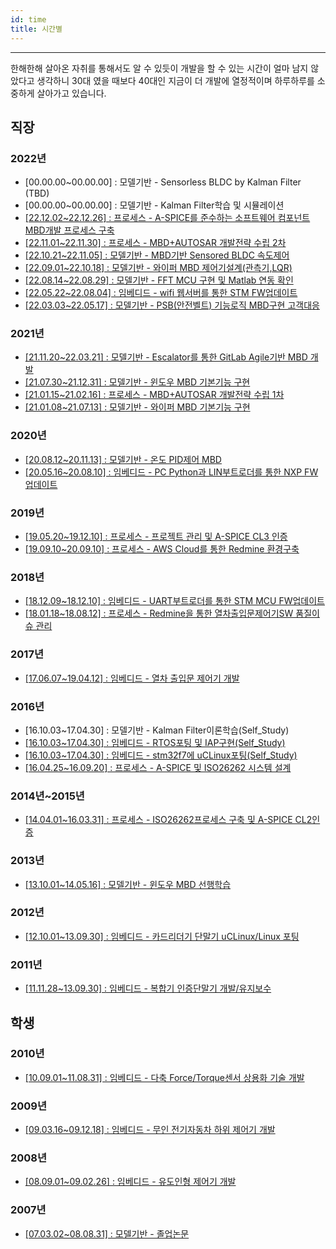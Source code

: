 ```yaml
---
id: time
title: 시간별
---
```

---
한해한해 살아온 자취를 통해서도 알 수 있듯이 개발을 할 수 있는 시간이 얼마 남지 않았다고 생각하니 30대 였을 때보다 40대인 지금이 더 개발에 열정적이며 하루하루를 소중하게 살아가고 있습니다.

## 직장
### 2022년
* [00.00.00~00.00.00] : 모델기반 - Sensorless BLDC by Kalman Filter (TBD)
* [00.00.00~00.00.00] : 모델기반 - Kalman Filter학습 및 시뮬레이션
* [[22.12.02~22.12.26] : 프로세스 - A-SPICE를 준수하는 소프트웨어 컴포넌트 MBD개발 프로세스 구축](/docs/mycareer/contents/myprocess#myprocess-esc-swc-by-mbd-aspice)
* [[22.11.01~22.11.30] : 프로세스 - MBD+AUTOSAR 개발전략 수립 2차](/docs/mycareer/contents/myprocess#myprocess-mbdautosar-strategy2)
* [[22.10.21~22.11.05] : 모델기반 - MBD기반 Sensored BLDC 속도제어](/docs/mycareer/contents/mymbd#mymbd-bldc-sensered)
* [[22.09.01~22.10.18] : 모델기반 - 와이퍼 MBD 제어기설계(관측기,LQR)](/docs/mycareer/contents/mymbd#mymbd-wiper-lqr)
* [[22.08.14~22.08.29] : 모델기반 - FFT MCU 구현 및 Matlab 연동 확인](/docs/mycareer/contents/mymbd#mymbd-wiper-fft)
* [[22.05.22~22.08.04] : 임베디드 - wifi 웹서버를 통한 STM FW업데이트](/docs/mycareer/contents/myembedded#myembedded-bootloader-fota)
* [[22.03.03~22.05.17] : 모델기반 - PSB(안전벨트) 기능로직 MBD구현 고객대응](/docs/mycareer/contents/mymbd#mymbd-customer-psb)
### 2021년
* [[21.11.20~22.03.21] : 모델기반 - Escalator를 통한 GitLab Agile기반 MBD 개발](/docs/mycareer/contents/mymbd#myprocess-mbdagile-esc-dev)
* [[21.07.30~21.12.31] : 모델기반 - 윈도우 MBD 기본기능 구현](/docs/mycareer/contents/mymbd#mymbd-window-func)
* [[21.01.15~21.02.16] : 프로세스 - MBD+AUTOSAR 개발전략 수립 1차](/docs/mycareer/contents/myprocess#myprocess-mbdautosar-strategy1)
* [[21.01.08~21.07.13] : 모델기반 - 와이퍼 MBD 기본기능 구현](/docs/mycareer/contents/mymbd#mymbd-wiper-func)
### 2020년
* [[20.08.12~20.11.13] : 모델기반 - 온도 PID제어 MBD](/docs/mycareer/contents/mymbd#mymbd-start-temp-pid)
* [[20.05.16~20.08.10] : 임베디드 - PC Python과 LIN부트로더를 통한 NXP FW업데이트](/docs/mycareer/contents/myembedded#myembedded-bootloader-nxp-iap)
### 2019년
* [[19.05.20~19.12.10] : 프로세스 - 프로젝트 관리 및 A-SPICE CL3 인증](/docs/mycareer/contents/myprocess#myprocess-std-cl3)
* [[19.09.10~20.09.10] : 프로세스 - AWS Cloud를 통한 Redmine 환경구축](/docs/mycareer/contents/myprocess#myprocess-management-aws-redmine)
### 2018년
* [[18.12.09~18.12.10] : 임베디드 - UART부트로더를 통한 STM MCU FW업데이트](/docs/mycareer/contents/myembedded#myembedded-bootloader-stm-iap)
* [[18.01.18~18.08.12] : 프로세스 - Redmine을 통한 열차출입문제어기SW 품질이슈 관리](/docs/mycareer/contents/myprocess#myprocess-management-redmine)
### 2017년
* [[17.06.07~19.04.12] : 임베디드 - 열차 출입문 제어기 개발](/docs/mycareer/contents/myembedded#myembedded-controller-train)
### 2016년
* [16.10.03~17.04.30] : 모델기반 - Kalman Filter이론학습(Self_Study)
* [[16.10.03~17.04.30] : 임베디드 - RTOS포팅 및 IAP구현(Self_Study)](/docs/mycareer/contents/myembedded#myembedded-bootloader-iap)
* [[16.10.03~17.04.30] : 임베디드 - stm32f7에 uCLinux포팅(Self_Study)](/docs/mycareer/contents/myembedded#myembedded-linux-stm32f7)
* [[16.04.25~16.09.20] : 프로세스 - A-SPICE 및 ISO26262 시스템 설계](/docs/mycareer/contents/myprocess#myprocess-std-sys-design)
### 2014년~2015년
* [[14.04.01~16.03.31] : 프로세스 - ISO26262프로세스 구축 및 A-SPICE CL2인증](/docs/mycareer/contents/myprocess#myprocess-std-cl2)
### 2013년
* [[13.10.01~14.05.16] : 모델기반 - 윈도우 MBD 선행학습](/docs/mycareer/contents/mymbd#mymbd-window-basic)
### 2012년
* [[12.10.01~13.09.30] : 임베디드 - 카드리더기 단말기 uCLinux/Linux 포팅](/docs/mycareer/contents/myembedded#myembedded-linux-porting)
### 2011년
* [[11.11.28~13.09.30] : 임베디드 - 복합기 인증단말기 개발/유지보수](/docs/mycareer/contents/myembedded#myembedded-linux-maintenance)

## 학생
### 2010년
* [[10.09.01~11.08.31] : 임베디드 - 다축 Force/Torque센서 상용화 기술 개발](/docs/mycareer/contents/myembedded#myembedded-sensor-ft)
### 2009년
* [[09.03.16~09.12.18] : 임베디드 - 무인 전기자동차 하위 제어기 개발](/docs/mycareer/contents/myembedded#myembedded-controller-kist)
### 2008년
* [[08.09.01~09.02.26] : 임베디드 - 유도인형 제어기 개발](/docs/mycareer/contents/myembedded#myembedded-controller-judo)
### 2007년
* [[07.03.02~08.08.31] : 모델기반 - 졸업논문](/docs/mycareer/contents/mymbd#mymbd-start-graduation)
